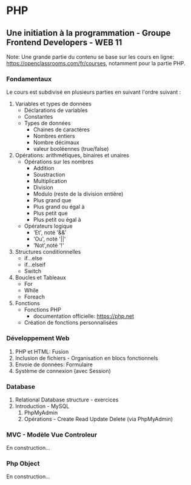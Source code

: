 # PHP
## Une initiation à la programmation - Groupe Frontend Developers - WEB 11

Note: 
Une grande partie du contenu se base sur les cours en ligne: https://openclassrooms.com/fr/courses, notamment pour la partie PHP. 


### Fondamentaux

Le cours est subdivisé en plusieurs parties en suivant l'ordre suivant :
1. Variables et types de données  
   * Déclarations  de variables
   * Constantes 
   * Types de données
       - Chaines de caractères
       - Nombres entiers
       - Nombre décimaux 
       - valeur booléennes (true/false)
2. Opérations: arithmétiques, binaires et unaires
   * Opérations sur les nombres
       - Addition
       - Soustraction
       - Multiplication 
       - Division
       - Modulo (reste de la division entière)
       - Plus grand que
       - Plus grand ou égal à
       - Plus petit que 
       - Plus petit ou égal à 
   * Opérateurs logique 
       - 'Et', noté '&&'
       - 'Ou', noté '||'
       - 'Not',noté '!'
3. Structures conditionnelles 
      * if...else
      * if...elseif
      * Switch
4. Boucles et Tableaux 
   * For
   * While 
   * Foreach
5. Fonctions
   * Fonctions PHP
     - documentation officielle: https://php.net
   * Création de fonctions personnalisées

### Développement Web 

1. PHP et HTML: Fusion 
2. Inclusion de fichiers - Organisation en blocs fonctionnels
3. Envoie de données: Formulaire 
4. Système de connexion (avec Session)
   
### Database 
1. Relational Database structure - exercices 
2. Introduction - MySQL  
   1. PhpMyAdmin 
   2. Opérations - Create Read Update Delete (via  PhpMyAdmin) 

### MVC - Modèle Vue Controleur
En construction...

### Php Object
En construction...



  

